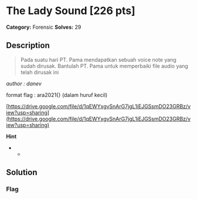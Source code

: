 # The Lady Sound [226 pts]

**Category:** Forensic
**Solves:** 29

## Description
>Pada suatu hari PT. Pama mendapatkan sebuah voice note yang sudah dirusak. Bantulah PT. Pama untuk memperbaiki file audio yang telah dirusak ini

*author : danev*

format flag : ara2021{} (dalam huruf kecil)

[https://drive.google.com/file/d/1qEWYxgvSnArG7jgL1iEJGSsmDO23GRBz/view?usp=sharing](https://drive.google.com/file/d/1qEWYxgvSnArG7jgL1iEJGSsmDO23GRBz/view?usp=sharing)

**Hint**
* -

## Solution

### Flag

